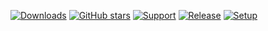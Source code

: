[![Downloads](https://img.shields.io/github/downloads/jagrosh/MusicBot/total.svg)](https://github.com/jagrosh/MusicBot/releases/latest) [![GitHub stars](https://img.shields.io/github/stars/jagrosh/MusicBot.svg?style=social&label=Stars&style=flat)](https://github.com/jagrosh/MusicBot/stargazers) [![Support](https://discordapp.com/api/guilds/147698382092238848/widget.png?style=shield)](https://discord.gg/0p9LSGoRLu6Pet0k) [![Release](https://img.shields.io/github/release/jagrosh/MusicBot.svg)](https://github.com/jagrosh/MusicBot/releases/latest) [![Setup](https://img.shields.io/badge/Setup%20Guide-Click%20Here-brightgreen.svg)](https://github.com/jagrosh/MusicBot/wiki/Setup)